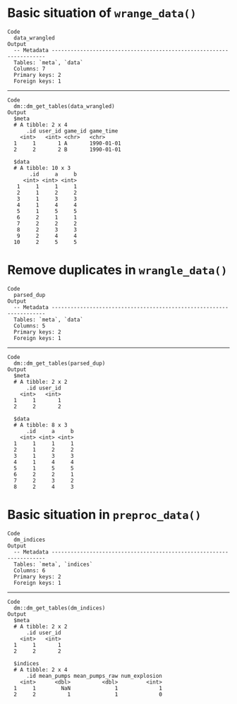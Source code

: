 # Basic situation of `wrange_data()`

    Code
      data_wrangled
    Output
      -- Metadata --------------------------------------------------------------------
      Tables: `meta`, `data`
      Columns: 7
      Primary keys: 2
      Foreign keys: 1

---

    Code
      dm::dm_get_tables(data_wrangled)
    Output
      $meta
      # A tibble: 2 x 4
          .id user_id game_id game_time 
        <int>   <int> <chr>   <chr>     
      1     1       1 A       1990-01-01
      2     2       2 B       1990-01-01
      
      $data
      # A tibble: 10 x 3
           .id     a     b
         <int> <int> <int>
       1     1     1     1
       2     1     2     2
       3     1     3     3
       4     1     4     4
       5     1     5     5
       6     2     1     1
       7     2     2     2
       8     2     3     3
       9     2     4     4
      10     2     5     5
      

# Remove duplicates in `wrangle_data()`

    Code
      parsed_dup
    Output
      -- Metadata --------------------------------------------------------------------
      Tables: `meta`, `data`
      Columns: 5
      Primary keys: 2
      Foreign keys: 1

---

    Code
      dm::dm_get_tables(parsed_dup)
    Output
      $meta
      # A tibble: 2 x 2
          .id user_id
        <int>   <int>
      1     1       1
      2     2       2
      
      $data
      # A tibble: 8 x 3
          .id     a     b
        <int> <int> <int>
      1     1     1     1
      2     1     2     2
      3     1     3     3
      4     1     4     4
      5     1     5     5
      6     2     2     1
      7     2     3     2
      8     2     4     3
      

# Basic situation in `preproc_data()`

    Code
      dm_indices
    Output
      -- Metadata --------------------------------------------------------------------
      Tables: `meta`, `indices`
      Columns: 6
      Primary keys: 2
      Foreign keys: 1

---

    Code
      dm::dm_get_tables(dm_indices)
    Output
      $meta
      # A tibble: 2 x 2
          .id user_id
        <int>   <int>
      1     1       1
      2     2       2
      
      $indices
      # A tibble: 2 x 4
          .id mean_pumps mean_pumps_raw num_explosion
        <int>      <dbl>          <dbl>         <int>
      1     1        NaN              1             1
      2     2          1              1             0
      


